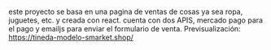 este proyecto se basa en una pagina de ventas de cosas ya sea ropa, juguetes, etc. y creada con react.
cuenta con dos APIS, mercado pago para el pago y emailjs para enviar el formulario de venta.
Previsualización: https://tineda-modelo-smarket.shop/
